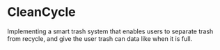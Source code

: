 # CleanCycle
Implementing a smart trash system that enables users to separate trash from recycle, and give the user trash can data like when it is full.
